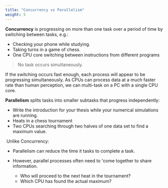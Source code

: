 ```yaml
---
title: "Concurrency vs Parallelism"
weight:	5
---
```


**Concurrency** is progressing on more than one task over a period of time by switching between tasks, e.g.:​

*	Checking your phone while studying. ​
*	Taking turns in a game of chess.​
*	One CPU core switching between instructions from different programs​

> No task occurs simultaneously.​

​If the switching occurs fast enough, each process will appear to be progressing simultaneously. As CPUs can process data at a much faster rate than human perception, we can multi-task on a PC with a single CPU core.

**Parallelism** splits tasks into smaller subtasks that progress independently:​

*	Write the introduction for your thesis while your numerical simulations are running.​
*	Heats in a chess tournament ​
*	Two CPUs searching through two halves of one data set to find a maximum value.

​
Unlike Concurrency:

*	Parallelism can reduce the time it tasks to complete a task.​
*	However, parallel processes often need to 'come together to share information.

	- 	Who will proceed to the next heat in the tournament?​
	-	Which CPU has found the actual maximum?
